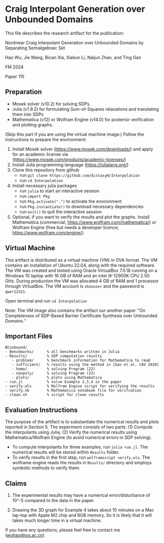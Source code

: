 #  Craig Interpolant Generation over Unbounded Domains

This file describes the research artifact for the publication:

Nonlinear Craig Interpolant Generation over Unbounded Domains by Separating Semialgebraic Set

Hao Wu, Jie Wang, Bican Xia, Xiakun Li, Naijun Zhan, and Ting Gan

FM 2024

Paper 115

## Preparation

- Mosek solver (v10.2) for solving SDPs.
- Julia (v1.9.2) for formulating Sum-of-Squares relaxations and translating them into SDPs
- Mathematica (v12) or Wolfram Engine (v14.0) for posterior verification and plotting graphs.

(Skip this part if you are using the virtual machine image.) Follow the instructions to prepare the environment:
1. Install Mosek solver (https://www.mosek.com/downloads/) and apply for an academic license via (https://www.mosek.com/products/academic-licenses/)
2. Install Julia programming language (https://julialang.org/)
3. Clone this repository from github
   - run `git clone https://github.com/EcstasyH/Interpolation`
   - run `cd Interpolation` 
4. Install necessary julia packages
   - run `julia` to start an interactive session 
   - run `import Pkg`
   - run `Pkg.activate(".")` to activate the environment
   - run `Pkg.instantiate()` to download necessary dependencies
   - run `exit()` to quit the interactive session
5. Optional, if you want to verify the results and plot the graphs. Install Mathematica (commercial, https://www.wolfram.com/mathematica/) or Wolfram Engine (free but needs a developer licence, https://www.wolfram.com/engine/). 

## Virtual Machine

This artifact is distributed as a virtual machine (VM) in OVA format. The VM contains an installation of Ubuntu 22.04, along with the required software. The VM was created and tested using Oracle VirtualBox 7.0.18 running on a Windows 10 laptop with 16 GB of RAM and an intel i9-12900K CPU 2.50 GHz. During production the VM was allocated 4 GB of RAM and 1 processor through VirtualBox. The VM account is `vboxuser` and the password is `qwer12321`.

Open terminal and run `cd Interpolation`

Note: The VM image also contains the artifact our another paper ''On Completeness of SDP-Based Barrier Certificate Synthesis over Unbounded Domains.''

## Important Files

```
BCunbound/
- Benchmarks/      % all benchmarks written in Julia
- Results/         % SDP computation results
   - problem/      % benchmark information for Mathematica to read
   - sufficient/   % results using the method in [Gan et al. CAV 2020] 
   - homo/         % solving Program (22)
   - nonpoly/      % solving Program (23)
   - plots/        % plots using Mathematica
- run.jl           % solve Example 2,3,4 in the paper 
- verify.wls       % Molfram Engine script for verifying the results
- verify.nb        % Mathematica notebook file for verifcation
- clean.sh         % script for clean results
```

## Evaluation Instructions
The purpose of the artifact is to substantiate the numerical results and plots reported in Section 5. The experiment consists of two parts: (1) Compute the interpolants using Julia; (2) Verify the numerical results using Mathematica/Wolfram Engine (to avoid numerical errors in SDP solving).   

- To compute interpolants for three examples, run `julia run.jl`. The numerical results will be stored within `Results` folder.
- To verify results in the first step, run `wolframscript verify.wls`. The wolframe engine reads the results in `Results/` directory and employs symbolic methods to verify them. 

## Claims
1. The experimental results may have a numerical error/disturbance of 10^-5 compared to the data in the paper.   

2. Drawing the 3D graph for Example 4 takes about 10 minutes on a Mac lap-top with Apple M2 chip and 8GB memory. So it is likely that it will takes much longer time in a virtual machine. 


If you have any questions, please feel free to contact me (wuhao@ios.ac.cn).